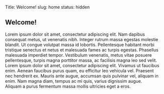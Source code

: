 Title: Welcome!
slug: home
status: hidden

## Welcome!

Lorem ipsum dolor sit amet, consectetur adipiscing elit. Nam dapibus consequat metus, ut venenatis nibh. Integer rutrum massa egestas molestie blandit. Ut congue volutpat massa id lobortis. Pellentesque habitant morbi tristique senectus et netus et malesuada fames ac turpis egestas. Phasellus malesuada imperdiet tempor. Vestibulum venenatis, metus vitae posuere pellentesque, turpis magna porttitor massa, ac facilisis magna leo sed velit. Lorem ipsum dolor sit amet, consectetur adipiscing elit. Vivamus ut faucibus enim. Aenean faucibus purus quam, eu efficitur leo vehicula vel. Praesent nec hendrerit ex. Mauris ante augue, accumsan quis pulvinar vel, aliquam in enim. Nam magna diam, tempus ac mi quis, varius dignissim augue. Aliquam a purus fermentum massa mollis ultricies eget a eros.
